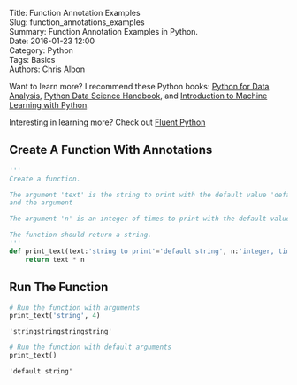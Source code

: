 Title: Function Annotation Examples  
Slug: function_annotations_examples  
Summary: Function Annotation Examples in Python.      
Date: 2016-01-23 12:00     
Category: Python    
Tags: Basics    
Authors: Chris Albon

Want to learn more? I recommend these Python books: [Python for Data Analysis](http://amzn.to/2ljV9wY), [Python Data Science Handbook](http://amzn.to/2m0mgMB), and [Introduction to Machine Learning with Python](http://amzn.to/2mjYiwK). 

Interesting in learning more? Check out [Fluent Python](http://amzn.to/2jYU506)

## Create A Function With Annotations


```python
'''
Create a function.

The argument 'text' is the string to print with the default value 'default string'
and the argument

The argument 'n' is an integer of times to print with the default value of 1.

The function should return a string.
'''
def print_text(text:'string to print'='default string', n:'integer, times to print'=1) -> str:
    return text * n
```

## Run The Function


```python
# Run the function with arguments
print_text('string', 4)
```




    'stringstringstringstring'




```python
# Run the function with default arguments
print_text()
```




    'default string'
